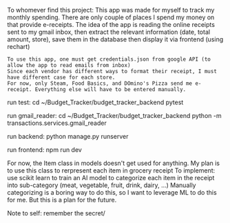 To whomever find this project:
    This app was made for myself to track my monthly spending.
    There are only couple of places I spend my money on that provide e-receipts.
    The idea of the app is reading the online receipts sent to my gmail inbox,
    then extract the relevant information (date, total amount, store), save them in the database
    then display it via frontend (using rechart)

    To use this app, one must get credentials.json from google API (to allow the app to read emails from inbox)
    Since each vendor has different ways to format their receipt, I must have different case for each store.
    For now, only Steam, Food Basics, and DOmino's Pizza send me e-receipt. Everything else will have to be entered manually.


run test:
  cd ~/Budget_Tracker/budget_tracker_backend
  pytest

run gmail_reader:
  cd ~/Budget_Tracker/budget_tracker_backend
  python -m transactions.services.gmail_reader

run backend:
  python manage.py runserver

run frontend:
  npm run dev



For now, the Item class in models doesn't get used for anything.
My plan is to use this class to rerpresent each item in grocery receipt
To implement: use scikit learn to train an AI model to categorize each item in the receipt into sub-category (meat, vegetable, fruit, drink, dairy, ...)
Manually categorizing is a boring way to do this, so I want to leverage ML to do this for me.
But this is a plan for the future.

Note to self: remember the secret/ 
